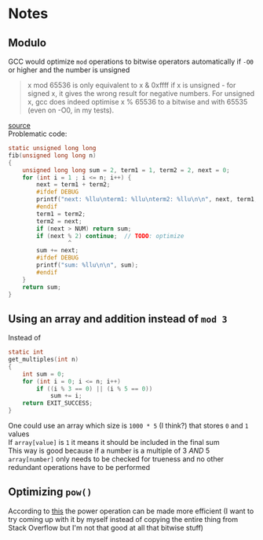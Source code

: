 # Notes
## Modulo
GCC would optimize `mod` operations to bitwise operators automatically if `-O0` or higher and the number is unsigned
> x mod 65536 is only equivalent to x & 0xffff if x is unsigned - for signed x, it gives the wrong result for negative numbers. For unsigned x, gcc does indeed optimise x % 65536 to a bitwise and with 65535 (even on -O0, in my tests).  

[source](http://stackoverflow.com/a/2661758)  
Problematic code:  
```C
static unsigned long long
fib(unsigned long long n)
{
    unsigned long long sum = 2, term1 = 1, term2 = 2, next = 0;
    for (int i = 1 ; i <= n; i++) {
        next = term1 + term2;
        #ifdef DEBUG
        printf("next: %llu\nterm1: %llu\nterm2: %llu\n\n", next, term1, term2);
        #endif
        term1 = term2;
        term2 = next;
        if (next > NUM) return sum;
        if (next % 2) continue;  // TODO: optimize
                 ^
        sum += next;
        #ifdef DEBUG
        printf("sum: %llu\n\n", sum);
        #endif
    }
    return sum;
}
```

## Using an array and addition instead of `mod 3`
Instead of 
```C
static int
get_multiples(int n)
{
    int sum = 0;
    for (int i = 0; i <= n; i++)
        if ((i % 3 == 0) || (i % 5 == 0))
            sum += i;
    return EXIT_SUCCESS;
}
```
One could use an array which size is `1000 * 5` (I think?) that stores `0` and `1` values  
If `array[value]` is `1` it means it should be included in the final sum  
This way is good because if a number is a multiple of 3 _AND_ 5 `array[number]` only needs to be checked for trueness and no other redundant operations have to be performed

## Optimizing `pow()`
According to [this](http://stackoverflow.com/a/101613) the power operation can be made more efficient (I want to try coming up with it by myself instead of copying the entire thing from Stack Overflow but I'm not that good at all that bitwise stuff)
